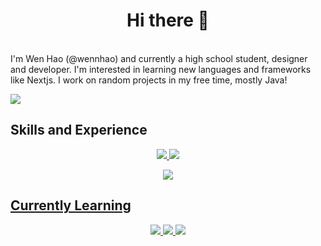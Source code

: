 <h1 align="center">
Hi there 👋
</h1>

<br />

<div align="left"> I'm Wen Hao (@wennhao) and currently a high school student, designer and developer.
I'm interested in learning new languages and frameworks like Nextjs.
I work on random projects in my free time, mostly Java!
</div>

[![](https://visitcount.itsvg.in/api?id=wennhao&icon=0&color=6)](https://visitcount.itsvg.in)

<h2> Skills and Experience </h2>
 <p align="center">
  <a href="https://github.com/tandpfun/skill-icons/blob/main/readme.md#icons-list">
    <img src="https://skillicons.dev/icons?i=js,java&theme=light" />
    <img src="https://skillicons.dev/icons?i=html,css,arduino,mysql&theme=dark" />
</p>
<p align="center">
    <img src="https://skillicons.dev/icons?i=vscode,idea,latex,python,haskell,cpp" />
 </p>    

<h2> Currently Learning </h2>
<p align="center">
    <img src="https://skillicons.dev/icons?i=lua,godot" />
    <img src="https://skillicons.dev/icons?i=linux,nextjs" />
    <img src="https://skillicons.dev/icons?i=raspberrypi" />
 </p>   

